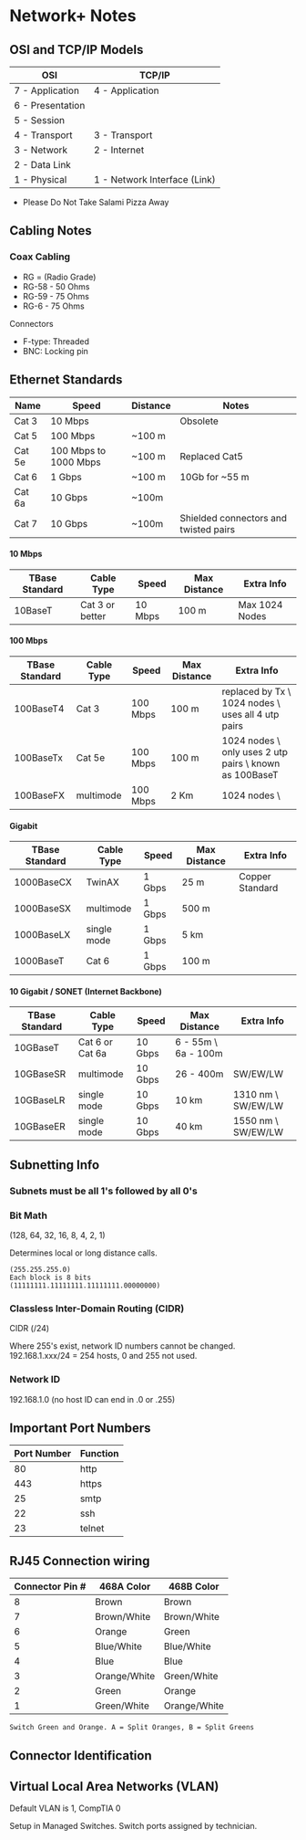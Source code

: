 # Network+ Notes

## OSI and TCP/IP Models

| OSI              | TCP/IP          |
| ---------------- |---------------- |
| 7 - Application  | 4 - Application |
| 6 - Presentation |                 |
| 5 - Session      |                 |
| 4 - Transport    | 3 - Transport   |
| 3 - Network      | 2 - Internet    |
| 2 - Data Link    |                 |
| 1 - Physical     | 1 - Network Interface (Link)|

* Please Do Not Take Salami Pizza Away

## Cabling Notes
### Coax Cabling
- RG = (Radio Grade)
- RG-58 - 50 Ohms
- RG-59 - 75 Ohms
- RG-6 - 75 Ohms

Connectors
- F-type: Threaded
- BNC: Locking pin

## Ethernet Standards
| Name | Speed | Distance | Notes |
|-|-|-|-|
| Cat 3 | 10 Mbps || Obsolete |
| Cat 5 | 100 Mbps | ~100 m ||
| Cat 5e | 100 Mbps to 1000 Mbps | ~100 m | Replaced Cat5 |
| Cat 6 | 1 Gbps | ~100 m | 10Gb for ~55 m |
| Cat 6a | 10 Gbps | ~100m ||
| Cat 7 | 10 Gbps | ~100m | Shielded connectors and twisted pairs |

#### 10 Mbps
| TBase Standard | Cable Type | Speed | Max Distance | Extra Info |
|-|-|-|-|-|
| 10BaseT | Cat 3 or better |10 Mbps | 100 m | Max 1024 Nodes |
#### 100 Mbps
| TBase Standard | Cable Type | Speed | Max Distance | Extra Info |
|-|-|-|-|-|
| 100BaseT4 |Cat 3 | 100 Mbps | 100 m | replaced by Tx \ 1024 nodes \ uses all 4 utp pairs |
| 100BaseTx | Cat 5e | 100 Mbps | 100 m | 1024 nodes \ only uses 2 utp pairs \ known as 100BaseT |
| 100BaseFX | multimode | 100 Mbps | 2 Km | 1024 nodes \ |
#### Gigabit
| TBase Standard | Cable Type | Speed | Max Distance | Extra Info |
|-|-|-|-|-|
| 1000BaseCX | TwinAX | 1 Gbps | 25 m | Copper Standard|
| 1000BaseSX | multimode | 1 Gbps | 500 m ||
| 1000BaseLX | single mode | 1 Gbps | 5 km ||
| 1000BaseT | Cat 6 | 1 Gbps |100 m ||
#### 10 Gigabit / SONET (Internet Backbone)
| TBase Standard | Cable Type | Speed | Max Distance | Extra Info |
|-|-|-|-|-|
| 10GBaseT | Cat 6 or Cat 6a | 10 Gbps | 6 - 55m \ 6a - 100m ||
| 10GBaseSR | multimode | 10 Gbps | 26 - 400m | SW/EW/LW |
| 10GBaseLR | single mode | 10 Gbps | 10 km | 1310 nm \ SW/EW/LW |
| 10GBaseER | single mode | 10 Gbps | 40 km | 1550 nm \ SW/EW/LW |

## Subnetting Info

### Subnets must be all 1's followed by all 0's
### Bit Math
(128, 64, 32, 16, 8, 4, 2, 1)

Determines local or long distance calls.
```
(255.255.255.0)
Each block is 8 bits
(11111111.11111111.11111111.00000000)
```

### Classless Inter-Domain Routing (CIDR)
CIDR (/24)

Where 255's exist, network ID numbers cannot be changed.
192.168.1.xxx/24 = 254 hosts, 0 and 255 not used.

### Network ID
192.168.1.0
(no host ID can end in .0 or .255)


## Important Port Numbers
| Port Number | Function |
| ----------- | -------- |
|80|http|
|443|https|
|25|smtp|
|22|ssh|
|23|telnet|

## RJ45 Connection wiring

|Connector Pin #   | 468A Color       | 468B  Color     |
| ---------------- | ---------------- |---------------- |
|8|Brown|Brown|
|7|Brown/White|Brown/White|
|6|Orange|Green|
|5|Blue/White|Blue/White|
|4|Blue|Blue|
|3|Orange/White|Green/White|
|2|Green|Orange|
|1|Green/White|Orange/White|

```
Switch Green and Orange. A = Split Oranges, B = Split Greens
```


## Connector Identification

## Virtual Local Area Networks (VLAN)
Default VLAN is 1, CompTIA 0

Setup in Managed Switches.
Switch ports assigned by technician.